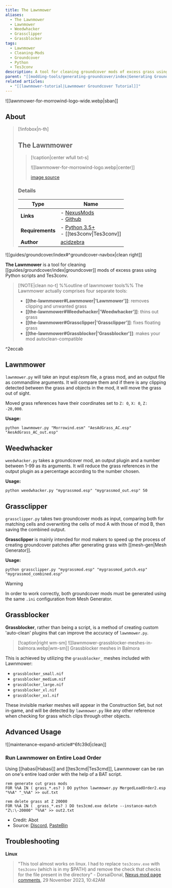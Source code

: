 ```yaml
---
title: The Lawnmower
aliases:
  - The Lawnmower
  - Lawnmower
  - Weedwhacker
  - Grassclipper
  - Grassblocker
tags:
  - Lawnmower
  - Cleaning-Mods
  - Groundcover
  - Python
  - Tes3conv
description: A tool for cleaning groundcover mods of excess grass using Python scripts and Tes3conv.
parent: "[[modding-tools/generating-groundcover/index|Generating Groundcover]]"
related articles:
  - "[[lawnmower-tutorial|Lawnmower Groundcover Tutorial]]"
---
```


![[lawnmower-for-morrowind-logo-wide.webp|sban]]

## About

> [!infobox|n-th]
> 
> ## The Lawnmower
> 
> > [!caption|center wfull txt-s]
> > 
> > ![[lawnmower-for-morrowind-logo.webp|center]]
> > 
> > [image source](https://staticdelivery.nexusmods.com/mods/100/images/headers/53034_1686132090.jpg)
> 
> ### Details
> 
> | Type | Name |
> | --- | --- |
> | **Links** | - [NexusMods](https://www.nexusmods.com/morrowind/mods/53034)<br>- [Github](https://github.com/acidzebra/lawnmower) |
> | **Requirements** | - [Python 3.5+](https://www.python.org/downloads/)<br>- [[tes3conv\|Tes3conv]] |
> | **Author** | [acidzebra](https://www.nexusmods.com/morrowind/users/5210688) |

![[guides/groundcover/index#^groundcover-navbox|clean right]]

**The Lawnmower** is a tool for cleaning [[guides/groundcover/index|groundcover]] mods of excess grass using Python scripts and Tes3conv.

> [!NOTE|clean no-t] %%outline of lawnmower tools%%
> The Lawnmower actually comprises four separate tools:
> 
> - **[[the-lawnmower#Lawnmower|'Lawnmower']]**: removes clipping and unwanted grass
> - **[[the-lawnmower#Weedwhacker|'Weedwhacker']]**: thins out grass
> - **[[the-lawnmower#Grassclipper|'Grassclipper']]**: fixes floating grass
> - **[[the-lawnmower#Grassblocker|'Grassblocker']]**: makes your mod autoclean-compatible

^2eccab

## Lawnmower

`lawnmower.py` will take an input esp/esm file, a grass mod, and an output file as commandline arguments. It will compare them and if there is any clipping detected between the grass and objects in the mod, it will move the grass out of sight.

Moved grass references have their coordinates set to `Z: 0`, `X: 0`, `Z: -20,000`.

**Usage:**
```
python lawnmower.py "Morrowind.esm" "AesAdGrass_AC.esp" "AesAdGrass_AC_out.esp"
```

## Weedwhacker

`weedwhacker.py` takes a groundcover mod, an output plugin and a number between 1-99 as its arguments. It will reduce the grass references in the output plugin as a percentage according to the number chosen.

**Usage:**
```
python weedwhacker.py "mygrassmod.esp" "mygrassmod_out.esp" 50
```

## Grassclipper

`grassclipper.py` takes two groundcover mods as input, comparing both for matching cells and overwriting the cells of mod A with those of mod B, then saving the combined output. 

**Grassclipper** is mainly intended for mod makers to speed up the process of creating groundcover patches after generating grass with [[mesh-gen|Mesh Generator]].

**Usage:**
```
python grassclipper.py "mygrassmod.esp" "mygrassmod_patch.esp" "mygrassmod_combined.esp"
```

> [!Warning]
> In order to work correctly, both groundcover mods must be generated using the same `.ini` configuration from Mesh Generator.

## Grassblocker

**Grassblocker**, rather than being a script, is a method of creating custom 'auto-clean' plugins that can improve the accuracy of `lawnmower.py`.

> [!caption|right wm-sm]
> ![[lawnmower-grassblocker-meshes-in-balmora.webp|wm-sm]]
> Grassblocker meshes in Balmora

This is achieved by utilizing the `grassblocker_` meshes included with Lawnmower:

- `grassblocker_small.nif`
- `grassblocker_medium.nif`
- `grassblocker_large.nif`
- `grassblocker_xl.nif`
- `grassblocker_xxl.nif`

These invisible marker meshes will appear in the Construction Set, but not in-game, and will be detected by `lawnmower.py` like any other reference when checking for grass which clips through other objects.

## Advanced Usage

![[maintenance-expand-article#^6fc39d|clean]]

### Run Lawnmower on Entire Load Order

Using [[habasi|Habasi]] and [[tes3cmd|Tes3cmd]], Lawnmower can be ran on one's entire load order with the help of a BAT script.

```
rem generate cut grass mods
FOR %%A IN ( grass_*.es? ) DO python lawnmower.py MergedLoadOrder2.esp "%%A" "_%%A" >> out.txt
 
rem delete grass at Z 20000
FOR %%A IN ( _grass_*.es? ) DO tes3cmd.exe delete --instance-match "Z\:\-20000" "%%A" >> out2.txt
```

- Credit: Abot
- Source: [Discord](https://discord.com/channels/210394599246659585/976440577044402217/1281183682295627788), [PasteBin](https://pastebin.com/iLV8MkKz)

## Troubleshooting

**Linux**
> "This tool almost works on linux. I had to replace `tes3conv.exe` with `tes3conv` (which is in my $PATH) and remove the check that checks for the file present in the directory"
> \- DorsaiDonal, [Nexus mod page comments](https://www.nexusmods.com/morrowind/mods/53034?tab=posts), 29 November 2023, 10:42AM